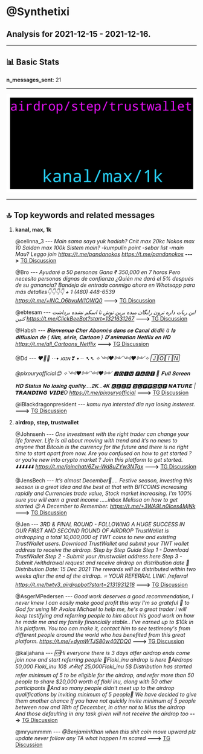 # **@Synthetixi**
 ## Analysis for **2021-12-15** - **2021-12-16**.

---

## 📊 **Basic Stats**

**n_messages_sent**: 21

---
![wordcloud](Synthetixi_1Days_wordcloud.png)

---


## 🔝 **Top keywords and related messages**

1. **kanal, max, 1k**

    @celinna_3 --- *Main sama saya yuk hadiah? Cnit max 20kc Nokos max 10 Saldan max 100k  Sistem main? -kumpulin point -sebar list -main  Mau? Leggo join https://t.me/pandanokos https://t.me/pandanokos* **--->** [TG Discussion](https://t.me/Synthetixi/18352)

    @Bro --- *Ayudaré a 50 personas   Gana ₹ 350,000 en 7 horas   Pero necesito personas dignas de confianza   ¿Quién me dará el 5% después de su ganancia?    Bandeja de entrada conmigo ahora en Whatsapp para más detalles👇👇👇👇 + 1 (480) 448-6539 https://t.me/+lNC_O6bvuMI1OWQ0* **--->** [TG Discussion](https://t.me/Synthetixi/18334)

    @ebtesam --- *این ربات داره ترون رایگان میده  برین توش تا اسکم نشده برداشت کنین https://t.me/ClickBeeBot?start=1321631267* **--->** [TG Discussion](https://t.me/Synthetixi/18343)

    @Habsh --- *𝐁𝐢𝐞𝐧𝐯𝐞𝐧𝐮𝐞 𝐂𝐡𝐞𝐫 𝐀𝐛𝐨𝐧𝐧é𝐬 𝐝𝐚𝐧𝐬 𝐜𝐞  𝐂𝐚𝐧𝐚𝐥 𝐝é𝐝𝐢é à 𝐥𝐚 𝐝𝐢𝐟𝐟𝐮𝐬𝐢𝐨𝐧 𝐝𝐞  { 𝐟𝐢𝐥𝐦, 𝐬é𝐫𝐢𝐞, 𝐂𝐚𝐫𝐭𝐨𝐨𝐧 } 𝐃'𝐚𝐧𝐢𝐦𝐚𝐭𝐢𝐨𝐧  𝐍𝐞𝐭𝐟𝐥𝐢𝐱 𝐞𝐧 𝐇𝐃   https://t.me/all_Cartoons_Netflix* **--->** [TG Discussion](https://t.me/Synthetixi/18337)

    @Dd --- *♥️🌹🥺 ‎·٠• ᴊᴏɪɴ❣ •٠· ➷➷  ✧༺♥༻༺♥༻✧ 🄹🄾🄸🄽 @pixouryofficial😍 ✧༺♥༻༺♥༻ 🅹🅾🅸🅽 🅵🅰🆂🆃 🎯 𝐅𝐮𝐥𝐥 𝐒𝐜𝐫𝐞𝐞𝐧 𝐇𝐃 𝐒𝐭𝐚𝐭𝐮𝐬 𝐍𝐨  𝐥𝐨𝐬𝐢𝐧𝐠  𝐪𝐮𝐚𝐥𝐢𝐭𝐲....𝟐𝐊...𝟒𝐊   🅺🅴🅴🅿 🆂🆄🅿🅿🅾🆁🆃  𝙉𝘼𝙏𝙐𝙍𝙀 |𝙏𝙍𝘼𝙉𝘿𝙄𝙉𝙂 𝗩𝗜𝗗𝗘O https://t.me/pixouryofficial* **--->** [TG Discussion](https://t.me/Synthetixi/18335)

    @iBlackdragonpresident --- *kamu nya intersted dia nya losing insterest.* **--->** [TG Discussion](https://t.me/Synthetixi/18350)

2. **airdrop, step, trustwallet**

    @Johnsenh --- *One investment with the right trader can change your life forever. Life is all about moving with trend and it’s no news to anyone that Bitcoin is the currency for the future and there is no right time to start apart from now. Are you confused on how to get started ? or you’re new into crypto market ? Join this platform to get started. ⬇️⬇️⬇️⬇️⬇️⬇️ https://t.me/joinchat/6Zw-Wd8uZYw3NTgx* **--->** [TG Discussion](https://t.me/Synthetixi/18330)

    @JensBech --- *It’s almost December🎄.... Festive season, investing this season is a great idea and the best at that with BITCOINS increasing rapidly and Currencies trade value, Stock market increasing. I'm 100% sure you will earn a great income .....inbox Melissa on how to get started 😉 A December to Remember.               https://t.me/+3WA9Ln0Ices4MjNk* **--->** [TG Discussion](https://t.me/Synthetixi/18329)

    @Jen --- *3RD & FINAL ROUND - FOLLOWING A HUGE SUCCESS IN OUR FIRST AND SECOND ROUND OF AIRDROP  TrustWallet is airdropping a total 10,000,000 of TWT coins to new and existing TrustWallet users. Download TrustWallet and submit your TWT wallet address to receive the airdrop.   Step by Step Guide Step 1 - Download TrustWallet Step 2 - Submit your /trustwallet address here Step 3 - Submit /withdrawal request and receive airdrop on distribution date  📆 Distribution Date: 15 Dec 2021  The rewards will be distributed within two weeks after the end of the airdrop.  ⭐️ YOUR REFERRAL LINK: /referral  https://t.me/twtv3_airdropbot?start=2131931218* **--->** [TG Discussion](https://t.me/Synthetixi/18327)

    @AsgerMPedersen --- *Good work deserves a good recommendation, I never knew I can easily make good profit this way I'm so grateful 🙏 to God for using Mr Avalos Michael to help me, he's a great trader i will keep testifying and referring people to him about his good work on how he made me and my family financially stable.. I've earned up to  $10k in his platform. You too can make it, contact him  to see testimony's from different people around the world who has benefited from this great platform.    https://t.me/+dymWTJS80w40ZDQ0* **--->** [TG Discussion](https://t.me/Synthetixi/18331)

    @kaljahana --- *🆘Hi everyone there is 3 days atfer airdrop ends come join now and start referring people  🚀Floki_inu airdrop is here 🎁Airdrops 50,000 Floki_inu 10$ ✍️Ref  25,000Floki_inu 5$  Distribution has started refer minimum of 5 to be eligible for the airdrop, and refer more than 50 people to share $20,000 worth of floki inu, along with 50 other participants  🚨And so many people didn't meet up to the airdrop qualifications by inviting minimum of 5 people🚨  We have decided to give them another chance If you have not quickly invite minimum of 5 people between now and 18th of December, in other not to Miss the airdrop  And those defaulting in any task given will not receive the airdrop too* **--->** [TG Discussion](https://t.me/Synthetixi/18345)

    @mryummmm --- *@BenjaminKhan when this shit coin move upward plz update never follow any TA what happen I m scared* **--->** [TG Discussion](https://t.me/Synthetixi/18344)

